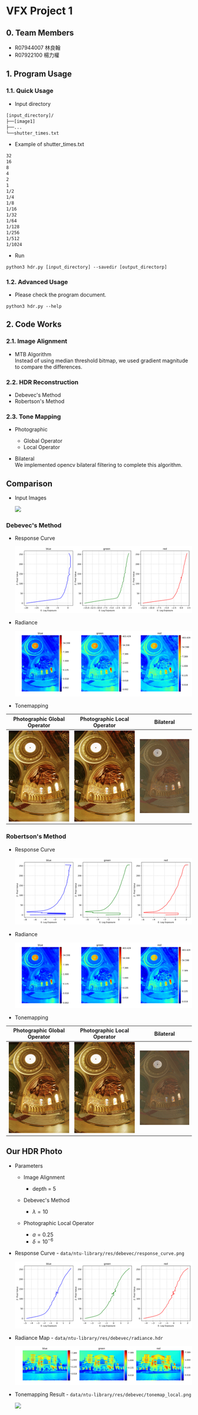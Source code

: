# VFX Project 1

## 0. Team Members
* R07944007 林良翰
* R07922100 楊力權

## 1. Program Usage

### 1.1. Quick Usage

* Input directory

```
[input_directory]/
├──[image1]
├──...
└──shutter_times.txt
```

* Example of shutter_times.txt

```
32
16
8
4
2
1
1/2
1/4
1/8
1/16
1/32
1/64
1/128
1/256
1/512
1/1024
```

* Run

```
python3 hdr.py [input_directory] --savedir [output_directorp]    
```
### 1.2. Advanced Usage

* Please check the program document.

```
python3 hdr.py --help
```

## 2. Code Works

### 2.1. Image Alignment

* MTB Algorithm  
  Instead of using median threshold bitmap, we used gradient magnitude to compare the differences.

### 2.2. HDR Reconstruction

* Debevec's Method
* Robertson's Method

### 2.3. Tone Mapping

* Photographic

  * Global Operator
  * Local Operator
  
* Bilateral  
  We implemented opencv bilateral filtering to complete this algorithm.
  
## Comparison

* Input Images

  ![](data/memorial/res/debevec/input_images.png)

### Debevec's Method

* Response Curve

  ![](data/memorial/res/debevec/response_curve.png)

* Radiance

  ![](data/memorial/res/debevec/radiance.png)

* Tonemapping

| Photographic Global Operator | Photographic Local Operator | Bilateral |  
| :--------------------------: | :-------------------------: | :-------: |  
| ![](data/memorial/res/debevec/tonemap_global.png) | ![](data/memorial/res/debevec/tonemap_local.png) | ![](data/memorial/res/debevec/tonemap_bilateral.png) |

### Robertson's Method

* Response Curve

  ![](data/memorial/res/robertson/response_curve.png)

* Radiance

  ![](data/memorial/res/robertson/radiance.png)

* Tonemapping

| Photographic Global Operator | Photographic Local Operator | Bilateral |  
| :--------------------------: | :-------------------------: | :-------: |  
| ![](data/memorial/res/robertson/tonemap_global.png) | ![](data/memorial/res/robertson/tonemap_local.png) | ![](data/memorial/res/robertson/tonemap_bilateral.png) |

## Our HDR Photo

* Parameters

  * Image Alignment
  
    * depth = $5$
    
  * Debevec's Method
  
    * $\lambda = 10$
    
  * Photographic Local Operator
  
    * $a=0.25$
    * $\delta=10^{-6}$
    
* Response Curve - `data/ntu-library/res/debevec/response_curve.png`

  ![](data/ntu-library/res/debevec/response_curve.png)
    
* Radiance Map - `data/ntu-library/res/debevec/radiance.hdr`

  ![](data/ntu-library/res/debevec/radiance.png)

* Tonemapping Result - `data/ntu-library/res/debevec/tonemap_local.png`

  ![](data/ntu-library/res/debevec/tonemap_local.png)